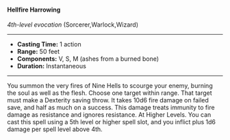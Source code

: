 #### Hellfire Harrowing
*4th-level evocation* (Sorcerer,Warlock,Wizard)
___
- **Casting Time:** 1 action
- **Range:** 50 feet
- **Components:** V, S, M (ashes from a burned bone)
- **Duration:** Instantaneous
---
You summon the very fires of Nine Hells to scourge
your enemy, burning the soul as well as the flesh. Choose one target within range. That target must
make a Dexterity saving throw. It takes 10d6 fire
damage on failed save, and half as much on a
success. This damage treats immunity to fire
damage as resistance and ignores resistance.
At Higher Levels. You can cast this spell using a
5th level or higher spell slot, and you inflict plus 1d6
damage per spell level above 4th.
